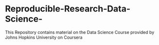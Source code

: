 # Reproducible-Research-Data-Science-
This Repository contains material on the Data Science Course provided by Johns Hopkins University on Coursera 
